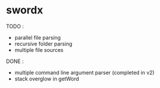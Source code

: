 # swordx 
TODO :
- parallel file parsing
- recursive folder parsing
- multiple file sources

DONE :
+ multiple command line argument parser (completed in v2)
+ stack overglow in getWord
